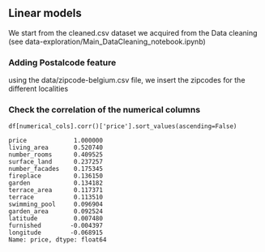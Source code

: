 ## Linear models

We start from the cleaned.csv dataset we acquired from the Data cleaning (see data-exploration/Main_DataCleaning_notebook.ipynb)

### Adding Postalcode feature
using the data/zipcode-belgium.csv file, we insert the zipcodes for the different localities

### Check the correlation of the numerical columns
```df[numerical_cols].corr()['price'].sort_values(ascending=False)```
```
price             1.000000
living_area       0.520740
number_rooms      0.409525
surface_land      0.237257
number_facades    0.175345
fireplace         0.136150
garden            0.134182
terrace_area      0.117371
terrace           0.113510
swimming_pool     0.096904
garden_area       0.092524
latitude          0.007480
furnished        -0.004397
longitude        -0.068915
Name: price, dtype: float64
```

### 
